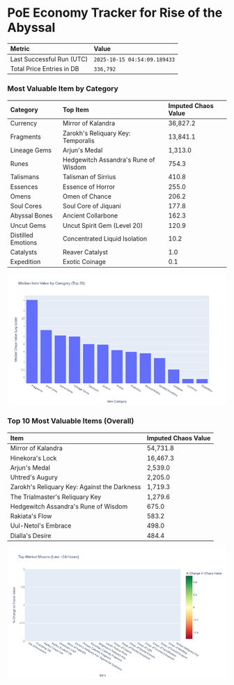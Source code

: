 # PoE Economy Tracker for Rise of the Abyssal

<!-- START_MAINTENANCE -->
| Metric | Value |
|:---|:---|
| Last Successful Run (UTC) | `2025-10-15 04:54:09.189433` |
| Total Price Entries in DB | `336,792` |

<!-- END_MAINTENANCE -->

<!-- START_DATAFRAME_DEBUG -->
<!-- END_DATAFRAME_DEBUG -->

<!-- START_CATEGORY_ANALYSIS -->
### Most Valuable Item by Category
| Category | Top Item | Imputed Chaos Value |
| :--- | :--- | :--- |
| Currency | Mirror of Kalandra | 36,827.2 |
| Fragments | Zarokh's Reliquary Key: Temporalis | 13,841.1 |
| Lineage Gems | Arjun's Medal | 1,313.0 |
| Runes | Hedgewitch Assandra's Rune of Wisdom | 754.3 |
| Talismans | Talisman of Sirrius | 410.8 |
| Essences | Essence of Horror | 255.0 |
| Omens | Omen of Chance | 206.2 |
| Soul Cores | Soul Core of Jiquani | 177.8 |
| Abyssal Bones | Ancient Collarbone | 162.3 |
| Uncut Gems | Uncut Spirit Gem (Level 20) | 120.9 |
| Distilled Emotions | Concentrated Liquid Isolation | 10.2 |
| Catalysts | Reaver Catalyst | 1.0 |
| Expedition | Exotic Coinage | 0.1 |


![Category Analysis Chart](charts/category_analysis.png)
<!-- END_ANALYSIS -->

<!-- START_ANALYSIS -->
### Top 10 Most Valuable Items (Overall)
| Item | Imputed Chaos Value |
| :--- | :--- |
| Mirror of Kalandra | 54,731.8 |
| Hinekora's Lock | 16,467.3 |
| Arjun's Medal | 2,539.0 |
| Uhtred's Augury | 2,205.0 |
| Zarokh's Reliquary Key: Against the Darkness | 1,719.3 |
| The Trialmaster's Reliquary Key | 1,279.6 |
| Hedgewitch Assandra's Rune of Wisdom | 675.0 |
| Rakiata's Flow | 583.2 |
| Uul-Netol's Embrace | 498.0 |
| Dialla's Desire | 484.4 |


![Market Movers Chart](charts/market_movers.png)
<!-- END_ANALYSIS -->
